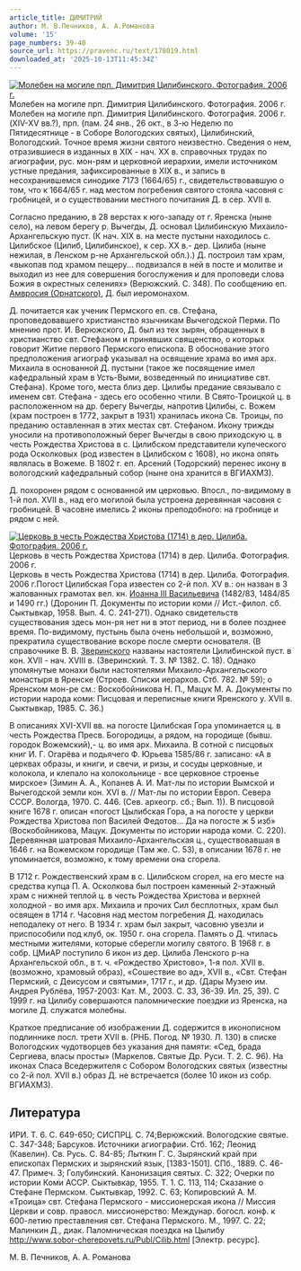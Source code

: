 ```yaml
---
article_title: ДИМИТРИЙ
author: М. В.Печников, А. А.Романова
volume: '15'
page_numbers: 39-40
source_url: https://pravenc.ru/text/178019.html
downloaded_at: '2025-10-13T11:45:34Z'
---
```


[![Молебен на могиле прп. Димитрия Цилибинского. Фотография. 2006 г.](https://pravenc.ru/data/915/484/1234/i200.jpg "Кликните для увеличения картинки")](https://pravenc.ru/data/915/484/1234/i400.jpg)Молебен на могиле прп. Димитрия Цилибинского. Фотография. 2006 г.  
Молебен на могиле прп. Димитрия Цилибинского. Фотография. 2006 г.(XIV-XV вв.?), прп. (пам. 24 янв., 26 окт., в 3-ю Неделю по Пятидесятнице - в Соборе Вологодских святых), Цилибинский, Вологодский. Точное время жизни святого неизвестно. Сведения о нем, отразившиеся в изданных в XIX - нач. XX в. справочных трудах по агиографии, рус. мон-рям и церковной иерархии, имели источником устные предания, зафиксированные в XIX в., и запись в несохранившемся синодике 7173 (1664/65) г., свидетельствовавшую о том, что к 1664/65 г. над местом погребения святого стояла часовня с гробницей, и о существовании местного почитания Д. в сер. XVII в.

Согласно преданию, в 28 верстах к юго-западу от г. Яренска (ныне село), на левом берегу р. Вычегды, Д. основал Цилибинскую Михаило-Архангельскую пуст. (К нач. XIX в. на месте пустыни находилось с. Цилибское (Цилиб, Цилибинское), к сер. XX в.- дер. Цилиба (ныне нежилая, в Ленском р-не Архангельской обл.).) Д. построил там храм, «выкопав под храмом пещеру... подвизался в ней в посте и молитве и выходил из нее для совершения богослужения и для проповеди слова Божия в окрестных селениях» (Верюжский. С. 348). По сообщению еп. [Амвросия (Орнатского)](https://pravenc.ru/text/Амвросий.html), Д. был иеромонахом.

Д. почитается как ученик Пермского еп. св. Стефана, проповедовавшего христианство язычникам Вычегодской Перми. По мнению прот. И. Верюжского, Д. был из тех зырян, обращенных в христианство свт. Стефаном и принявших священство, о которых говорит Житие первого Пермского епископа. В обоснование этого предположения агиограф указывал на освящение храма во имя арх. Михаила в основанной Д. пустыни (такое же посвящение имел кафедральный храм в Усть-Выми, возведенный по инициативе свт. Стефана). Кроме того, места близ дер. Цилибы предание связывало с именем свт. Стефана - здесь его особенно чтили. В Свято-Троицкой ц. в расположенном на др. берегу Вычегды, напротив Цилибы, с. Вожем (храм построен в 1772, закрыт в 1931) хранилась икона Св. Троицы, по преданию оставленная в этих местах свт. Стефаном. Икону трижды уносили на противоположный берег Вычегды в свою приходскую ц. в честь Рождества Христова в с. Цилибском представители купеческого рода Осколковых (род известен в Цилибском с 1608), но икона опять являлась в Вожеме. В 1802 г. еп. Арсений (Тодорский) перенес икону в вологодский кафедральный собор (ныне она хранится в ВГИАХМЗ).

Д. похоронен рядом с основанной им церковью. Впосл., по-видимому в 1-й пол. XVII в., над его могилой была устроена деревянная часовня с гробницей. В часовне имелись 2 иконы преподобного: на гробнице и рядом с ней.

[![Церковь в честь Рождества Христова (1714) в дер. Цилиба. Фотография. 2006 г.](https://pravenc.ru/data/849/484/1234/i200.jpg "Кликните для увеличения картинки")](https://pravenc.ru/data/849/484/1234/i400.jpg)Церковь в честь Рождества Христова (1714) в дер. Цилиба. Фотография. 2006 г.  
Церковь в честь Рождества Христова (1714) в дер. Цилиба. Фотография. 2006 г.Погост Цилибская Гора известен со 2-й пол. XV в.: он назван в 3 жалованных грамотах вел. кн. [Иоанна III Васильевича](<https://pravenc.ru/text/Иоанна III Васильевича.html>) (1482/83, 1484/85 и 1490 гг.) (Доронин П. Документы по истории коми // Ист.-филол. сб. Сыктывкар, 1958. Вып. 4. С. 241-271). Однако свидетельств существования здесь мон-ря нет ни в этот период, ни в более позднее время. По-видимому, пустынь была очень небольшой и, возможно, прекратила существование вскоре после смерти основателя. (В справочнике В. В. [Зверинского](https://pravenc.ru/text/Зверинского.html) названы настоятели Цилибинской пуст. в кон. XVII - нач. XVIII в. (Зверинский. Т. 3. № 1382. С. 18). Однако упомянутые монахи были настоятелями Михаило-Архангельского монастыря в Яренске (Строев. Списки иерархов. Стб. 782. № 59); о Яренском мон-ре см.: Воскобойникова Н. П., Мацук М. А. Документы по истории народа коми: Писцовая и переписные книги Яренского у. XVII в. Сыктывкар, 1985. С. 36.)

В описаниях XVI-XVII вв. на погосте Цилибская Гора упоминается ц. в честь Рождества Пресв. Богородицы, а рядом, на городище (бывш. городок Вожемский),- ц. во имя арх. Михаила. В сотной с писцовых книг И. Г. Огарёва и подьячего Ф. Юрьева 1585/86 г. записано: «А в церквах образы, и книги, и свечи, и ризы, и сосуды церковные, и колокола, и клепало на колокольнице - все церковное строенье мирское» (Зимин А. А., Копанев А. И. Мат-лы по истории Вымской и Вычегодской земли кон. XVI в. // Мат-лы по истории Европ. Севера СССР. Вологда, 1970. С. 446. (Сев. археогр. сб.; Вып. 1)). В писцовой книге 1678 г. описан «погост Цылибская Гора, а на погосте у церкви Рождества Христова поп Василей Федотов… Да на погосте ж 5 изб» (Воскобойникова, Мацук. Документы по истории народа коми. С. 220). Деревянная шатровая Михаило-Архангельская ц., существовавшая в 1646 г. на Вожемском городище (Там же. С. 53), в описании 1678 г. не упоминается, возможно, к тому времени она сгорела.

В 1712 г. Рождественский храм в с. Цилибском сгорел, на его месте на средства купца П. А. Осколкова был построен каменный 2-этажный храм с нижней теплой ц. в честь Рождества Христова и верхней холодной - во имя арх. Михаила и прочих Сил бесплотных, храм был освящен в 1714 г. Часовня над местом погребения Д. находилась неподалеку от него. В 1934 г. храм был закрыт, часовню увезли и приспособили под клуб, ок. 1950 г. она сгорела. Память о Д. чтилась местными жителями, которые сберегли могилу святого. В 1968 г. в собр. ЦМиАР поступило 6 икон из дер. Цилиба Ленского р-на Архангельской обл., в т. ч. «Рождество Христово», 1-я пол. XVII в. (возможно, храмовый образ), «Сошествие во ад», XVII в., «Свт. Стефан Пермский, с Деисусом и святыми», 1717 г., и др. (Дары Музею им. Андрея Рублёва, 1957-2003: Кат. М., 2003. С. 33, 36-39. Ил. 25, 39). С 1999 г. на Цилибу совершаются паломнические поездки из Яренска, на могиле Д. служатся молебны.

Краткое предписание об изображении Д. содержится в иконописном подлиннике посл. трети XVII в. (РНБ. Погод. № 1930. Л. 130) в списке Вологодских чудотворцев без указания дня памяти: «Сед, брада Сергиева, власы просты» (Маркелов. Святые Др. Руси. Т. 2. С. 96). На иконах Спаса Вседержителя с Собором Вологодских святых (известны со 2-й пол. XVII в.) образ Д. не встречается (более 10 икон из собр. ВГИАХМЗ).

## Литература

ИРИ. Т. 6. С. 649-650; СИСПРЦ. С. 74;Верюжский. Вологодские святые. С. 347-348; Барсуков. Источники агиографии. Стб. 162; Леонид (Кавелин). Св. Русь. С. 84-85; Лыткин Г. С. Зырянский край при епископах Пермских и зырянский язык, [1383-1501]. СПб., 1889. С. 46-47. Примеч. 3; Голубинский. Канонизация святых. С. 322; Очерки по истории Коми АССР. Сыктывкар, 1955. Т. 1. С. 113, 114; Сказание о Стефане Пермском. Сыктывкар, 1992. С. 63; Копировский А. М. «Троица» свт. Стефана Пермского - миссионерская икона // Миссия Церкви и совр. правосл. миссионерство: Междунар. богосл. конф. к 600-летию преставления свт. Стефана Пермского. М., 1997. С. 22; Малинкин Д., диак. Паломническая поездка на Цылибу http://www.sobor-cherepovets.ru/Publ/Cilib.html [Электр. ресурс].

М. В.  Печников,   А. А.  Романова
